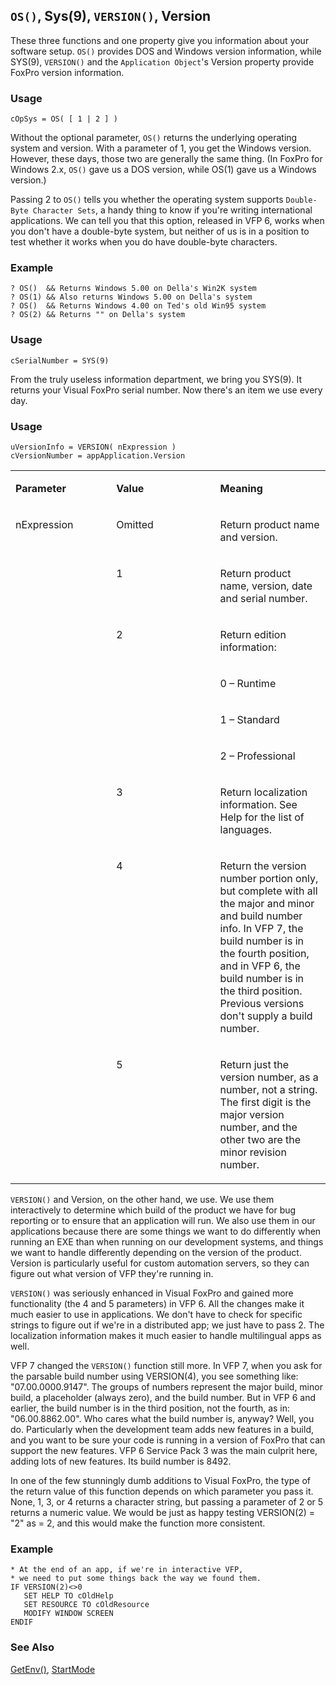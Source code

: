 ## `OS()`, Sys(9), `VERSION()`, Version

These three functions and one property give you information about your software setup. `OS()` provides DOS and Windows version information, while SYS(9), `VERSION()` and the `Application Object`'s Version property provide FoxPro version information.

### Usage

```foxpro
cOpSys = OS( [ 1 | 2 ] )
```

Without the optional parameter, `OS()` returns the underlying operating system and version. With a parameter of 1, you get the Windows version. However, these days, those two are generally the same thing. (In FoxPro for Windows 2.x, `OS()` gave us a DOS version, while OS(1) gave us a Windows version.) 

Passing 2 to `OS()` tells you whether the operating system supports `Double-Byte Character Sets`, a handy thing to know if you're writing international applications. We can tell you that this option, released in VFP 6, works when you don't have a double-byte system, but neither of us is in a position to test whether it works when you do have double-byte characters.

### Example

```foxpro
? OS()  && Returns Windows 5.00 on Della's Win2K system
? OS(1) && Also returns Windows 5.00 on Della's system
? OS()  && Returns Windows 4.00 on Ted's old Win95 system
? OS(2) && Returns "" on Della's system
```
### Usage

```foxpro
cSerialNumber = SYS(9)
```

From the truly useless information department, we bring you SYS(9). It returns your Visual FoxPro serial number. Now there's an item we use every day. 

### Usage

```foxpro
uVersionInfo = VERSION( nExpression )
cVersionNumber = appApplication.Version
```
<table>
<tr>
  <td width="32%" valign="top">
  <p><b>Parameter</b></p>
  </td>
  <td width="23%" valign="top">
  <p><b>Value</b></p>
  </td>
  <td width="45%" valign="top">
  <p><b>Meaning</b></p>
  </td>
 </tr>
<tr>
  <td width="32%" rowspan="9" valign="top">
  <p>nExpression</p>
  &nbsp;</td>
  <td width="23%" valign="top">
  <p>Omitted</p>
  </td>
  <td width="45%" valign="top">
  <p>Return product name and version.</p>
  </td>
 </tr>
<tr>
  <td width="33%" valign="top">
  <p>1</p>
  </td>
  <td width="67%" valign="top">
  <p>Return product name, version, date and serial number.</p>
  </td>
 </tr>
<tr>
  <td width="33%" rowspan="4" valign="top">
  <p>2</p>
  </td>
  <td width="67%" valign="top">
  <p>Return edition information:</p>
  </td>
 </tr>
<tr>
  <td width="**%" valign="top">
  <p>0 &ndash; Runtime</p>
  </td>
 </tr>
<tr>
  <td width="**%" valign="top">
  <p>1 &ndash; Standard</p>
  </td>
 </tr>
<tr>
  <td width="**%" valign="top">
  <p>2 &ndash; Professional</p>
  </td>
 </tr>
<tr>
  <td width="33%" valign="top">
  <p>3</p>
  </td>
  <td width="67%" valign="top">
  <p>Return localization information. See Help for the list of languages.</p>
  </td>
 </tr>
<tr>
  <td width="33%" valign="top">
  <p>4</p>
  </td>
  <td width="67%" valign="top">
  <p>Return the version number portion only, but complete with all the major and minor and build number info. In VFP 7, the build number is in the fourth position, and in VFP 6, the build number is in the third position. Previous versions don't supply a build number.</p>
  </td>
 </tr>
<tr>
  <td width="33%" valign="top">
  <p>5</p>
  </td>
  <td width="67%" valign="top">
  <p>Return just the version number, as a number, not a string. The first digit is the major version number, and the other two are the minor revision number.</p>
  </td>
 </tr>
</table>

`VERSION()` and Version, on the other hand, we use. We use them interactively to determine which build of the product we have for bug reporting or to ensure that an application will run. We also use them in our applications because there are some things we want to do differently when running an EXE than when running on our development systems, and things we want to handle differently depending on the version of the product. Version is particularly useful for custom automation servers, so they can figure out what version of VFP they're running in.

`VERSION()` was seriously enhanced in Visual FoxPro and gained more functionality (the 4 and 5 parameters) in VFP 6. All the changes make it much easier to use in applications. We don't have to check for specific strings to figure out if we're in a distributed app; we just have to pass 2. The localization information makes it much easier to handle multilingual apps as well.

VFP 7 changed the `VERSION()` function still more. In VFP 7, when you ask for the parsable build number using VERSION(4), you see something like: "07.00.0000.9147".  The groups of numbers represent the major build, minor build, a placeholder (always zero), and the build number. But in VFP 6 and earlier, the build number is in the third position, not the fourth, as in: "06.00.8862.00". Who cares what the build number is, anyway? Well, you do. Particularly when the development team adds new features in a build, and you want to be sure your code is running in a version of FoxPro that can support the new features. VFP 6 Service Pack 3 was the main culprit here, adding lots of new features. Its build number is 8492.

In one of the few stunningly dumb additions to Visual FoxPro, the type of the return value of this function depends on which parameter you pass it. None, 1, 3, or 4 returns a character string, but passing a parameter of 2 or 5 returns a numeric value. We would be just as happy testing VERSION(2) = "2" as = 2, and this would make the function more consistent.

### Example

```foxpro
* At the end of an app, if we're in interactive VFP,
* we need to put some things back the way we found them.
IF VERSION(2)<>0
   SET HELP TO cOldHelp
   SET RESOURCE TO cOldResource
   MODIFY WINDOW SCREEN
ENDIF
```
### See Also

[GetEnv()](s4g114.md), [StartMode](s4g708.md)